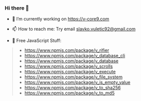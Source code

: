 ### Hi there 👋

- 🔭 I’m currently working on https://v-core9.com
- 📫 How to reach me: Try email slavko.vuletic92@gmail.com

- 🚀 Free JavaScript Stuff:
>- https://www.npmjs.com/package/v_rifier
>- https://www.npmjs.com/package/v_database_cli
>- https://www.npmjs.com/package/v_database
>- https://www.npmjs.com/package/v_scrolls
>- https://www.npmjs.com/package/v_execute
>- https://www.npmjs.com/package/v_file_system
>- https://www.npmjs.com/package/v_is_empty_value
>- https://www.npmjs.com/package/v_to_sha256
>- https://www.npmjs.com/package/v_to_md5
<!--
**V-core9/v-core9** is a ✨ _special_ ✨ repository because its `README.md` (this file) appears on your GitHub profile.

Here are some ideas to get you started:

- 🔭 I’m currently working on ...
- 🌱 I’m currently learning ...
- 👯 I’m looking to collaborate on ...
- 🤔 I’m looking for help with ...
- 💬 Ask me about ...
- 📫 How to reach me: ...
- 😄 Pronouns: ...
- ⚡ Fun fact: ...
-->
